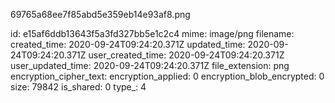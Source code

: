 69765a68ee7f85abd5e359eb14e93af8.png

id: e15af6ddb13643f5a3fd327bb5e1c2c4
mime: image/png
filename: 
created_time: 2020-09-24T09:24:20.371Z
updated_time: 2020-09-24T09:24:20.371Z
user_created_time: 2020-09-24T09:24:20.371Z
user_updated_time: 2020-09-24T09:24:20.371Z
file_extension: png
encryption_cipher_text: 
encryption_applied: 0
encryption_blob_encrypted: 0
size: 79842
is_shared: 0
type_: 4